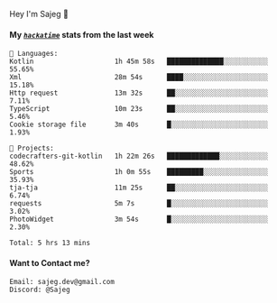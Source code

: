 Hey I'm Sajeg 👋

#### My [_`hackatime`_](https://hackatime.hackclub.com) stats from the last week

```text
💾 Languages:
Kotlin                    1h 45m 58s   ██████████████░░░░░░░░░░░  55.65%
Xml                       28m 54s      ████░░░░░░░░░░░░░░░░░░░░░  15.18%
Http request              13m 32s      ██░░░░░░░░░░░░░░░░░░░░░░░  7.11%
TypeScript                10m 23s      ██░░░░░░░░░░░░░░░░░░░░░░░  5.46%
Cookie storage file       3m 40s       █░░░░░░░░░░░░░░░░░░░░░░░░  1.93%

💼 Projects:
codecrafters-git-kotlin   1h 22m 26s   █████████████░░░░░░░░░░░░  48.62%
Sports                    1h 0m 55s    █████████░░░░░░░░░░░░░░░░  35.93%
tja-tja                   11m 25s      ██░░░░░░░░░░░░░░░░░░░░░░░  6.74%
requests                  5m 7s        █░░░░░░░░░░░░░░░░░░░░░░░░  3.02%
PhotoWidget               3m 54s       █░░░░░░░░░░░░░░░░░░░░░░░░  2.30%

Total: 5 hrs 13 mins
```

#### Want to Contact me?

```text
Email: sajeg.dev@gmail.com
Discord: @Sajeg
```